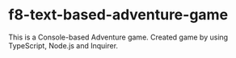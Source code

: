 # f8-text-based-adventure-game
This is a Console-based Adventure game.
Created game by using TypeScript, Node.js and Inquirer.

